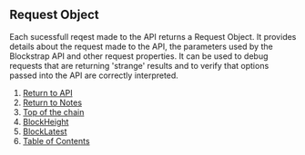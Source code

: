 ## Request Object


Each sucessfull reqest made to the API returns a Request Object. It provides details about the request made to
the API, the parameters used by the Blockstrap API and other request properties. It can be used to debug requests
that are returning 'strange' results and to verify that options passed into the API are correctly interpreted.






1. [Return to API](../../../)
1. [Return to Notes](../)
1. [Top of the chain](../topOfTheChain/)
1. [BlockHeight](../blockHeight/)
1. [BlockLatest](../blockLatest/)
1. [Table of Contents](../../../../)
